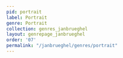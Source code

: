 ```yaml
---
pid: portrait
label: Portrait
genre: Portrait
collection: genres_janbrueghel
layout: genrepage_janbrueghel
order: '07'
permalink: "/janbrueghel/genres/portrait"
---
```

